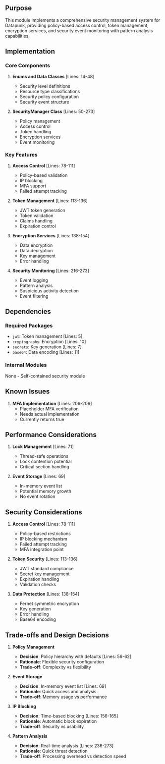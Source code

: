 ## Purpose

This module implements a comprehensive security management system for Datapunk, providing policy-based access control, token management, encryption services, and security event monitoring with pattern analysis capabilities.

## Implementation

### Core Components

1. **Enums and Data Classes** [Lines: 14-48]

   - Security level definitions
   - Resource type classifications
   - Security policy configuration
   - Security event structure

2. **SecurityManager Class** [Lines: 50-273]
   - Policy management
   - Access control
   - Token handling
   - Encryption services
   - Event monitoring

### Key Features

1. **Access Control** [Lines: 78-111]

   - Policy-based validation
   - IP blocking
   - MFA support
   - Failed attempt tracking

2. **Token Management** [Lines: 113-136]

   - JWT token generation
   - Token validation
   - Claims handling
   - Expiration control

3. **Encryption Services** [Lines: 138-154]

   - Data encryption
   - Data decryption
   - Key management
   - Error handling

4. **Security Monitoring** [Lines: 216-273]
   - Event logging
   - Pattern analysis
   - Suspicious activity detection
   - Event filtering

## Dependencies

### Required Packages

- `jwt`: Token management [Lines: 5]
- `cryptography`: Encryption [Lines: 10]
- `secrets`: Key generation [Lines: 7]
- `base64`: Data encoding [Lines: 11]

### Internal Modules

None - Self-contained security module

## Known Issues

1. **MFA Implementation** [Lines: 206-209]
   - Placeholder MFA verification
   - Needs actual implementation
   - Currently returns true

## Performance Considerations

1. **Lock Management** [Lines: 71]

   - Thread-safe operations
   - Lock contention potential
   - Critical section handling

2. **Event Storage** [Lines: 69]
   - In-memory event list
   - Potential memory growth
   - No event rotation

## Security Considerations

1. **Access Control** [Lines: 78-111]

   - Policy-based restrictions
   - IP blocking mechanism
   - Failed attempt tracking
   - MFA integration point

2. **Token Security** [Lines: 113-136]

   - JWT standard compliance
   - Secret key management
   - Expiration handling
   - Validation checks

3. **Data Protection** [Lines: 138-154]
   - Fernet symmetric encryption
   - Key generation
   - Error handling
   - Base64 encoding

## Trade-offs and Design Decisions

1. **Policy Management**

   - **Decision**: Policy hierarchy with defaults [Lines: 56-62]
   - **Rationale**: Flexible security configuration
   - **Trade-off**: Complexity vs flexibility

2. **Event Storage**

   - **Decision**: In-memory event list [Lines: 69]
   - **Rationale**: Quick access and analysis
   - **Trade-off**: Memory usage vs performance

3. **IP Blocking**

   - **Decision**: Time-based blocking [Lines: 156-165]
   - **Rationale**: Automatic block expiration
   - **Trade-off**: Security vs usability

4. **Pattern Analysis**
   - **Decision**: Real-time analysis [Lines: 236-273]
   - **Rationale**: Quick threat detection
   - **Trade-off**: Processing overhead vs detection speed
